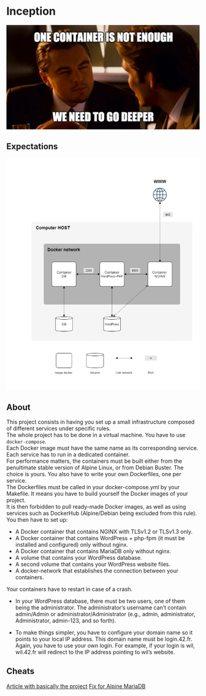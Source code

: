 # Inception

!["inception"](inception.png)

## Expectations

!["diagram"](diagram.png)

## About

This project consists in having you set up a small infrastructure composed of different services under specific rules.<br> The whole project has to be done in a virtual machine. You
have to use `docker-compose`.<br>
Each Docker image must have the same name as its corresponding service.<br>
Each service has to run in a dedicated container.<br>
For performance matters, the containers must be built either from the penultimate stable
version of Alpine Linux, or from Debian Buster. The choice is yours.
You also have to write your own Dockerfiles, one per service.<br>
The Dockerfiles must
be called in your docker-compose.yml by your Makefile.
It means you have to build yourself the Docker images of your project.<br> It is then forbidden to pull ready-made Docker images, as well as using services such as DockerHub
(Alpine/Debian being excluded from this rule).<br>
You then have to set up:<br>

- A Docker container that contains NGINX with TLSv1.2 or TLSv1.3 only.
- A Docker container that contains WordPress + php-fpm (it must be installed and
configured) only without nginx.
- A Docker container that contains MariaDB only without nginx.
- A volume that contains your WordPress database.
- A second volume that contains your WordPress website files.
- A docker-network that establishes the connection between your containers.

Your containers have to restart in case of a crash.

- In your WordPress database, there must be two users, one of them being the administrator. The administrator’s username can’t contain admin/Admin or administrator/Administrator (e.g., admin, administrator, Administrator, admin-123, and
so forth).

- To make things simpler, you have to configure your domain name so it points to your
local IP address.
This domain name must be login.42.fr. Again, you have to use your own login.
For example, if your login is wil, wil.42.fr will redirect to the IP address pointing to
wil’s website.

## Cheats
[Article with basically the project](https://medium.com/swlh/wordpress-deployment-with-nginx-php-fpm-and-mariadb-using-docker-compose-55f59e5c1a)
[Fix for Alpine MariaDB](https://github.com/gliderlabs/docker-alpine/issues/437)
